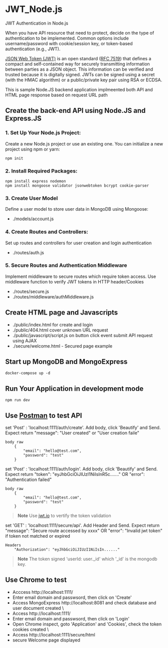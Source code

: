 # JWT_Node.js
JWT Authentication in Node.js

When you have API resource that need to protect, decide on the type of authentication to be implemented. Common options include username/password with cookie/session key, or token-based authentication (e.g., JWT).

[JSON Web Token (JWT)](https://jwt.io/introduction) is an open standard ([RFC 7519](https://tools.ietf.org/html/rfc7519)) that defines a compact and self-contained way for securely transmitting information between parties as a JSON object. This information can be verified and trusted because it is digitally signed. JWTs can be signed using a secret (with the HMAC algorithm) or a public/private key pair using RSA or ECDSA.

This is sample Node.JS backend application implmeented both API and HTML page response based on request URL path

## Create the back-end API using Node.JS and Express.JS

### 1. Set Up Your Node.js Project:
Create a new Node.js project or use an existing one. You can initialize a new project using npm or yarn:
```
npm init
```
### 2. Install Required Packages:
```
npm install express nodemon 
npm install mongoose validator jsonwebtoken bcrypt cookie-parser
```
### 3. Create User Model
Define a user model to store user data in MongoDB using Mongoose:
- ./models/account.js

### 4. Create Routes and Controllers:
Set up routes and controllers for user creation and login authentication
- ./routes/auth.js

### 5. Secure Routes and Authentication Middleware
Implement middleware to secure routes which require token access. Use middleware function to verify JWT tokens in HTTP header/Cookies
- ./routes/secure.js
- ./routes/middleware/authMiddleware.js

## Create HTML page and Javascripts

- ./public/index.html for create and login 
- ./public/404.html cover unknown URL request
- ./public/javascript/script.js on button click event submit API request using AJAX
- ./secure/welcome.html - Secured page example

## Start up MongoDB and MongoExpress
```
docker-compose up -d
```

## Run Your Application in development mode
```
npm run dev
```

## Use [Postman](https://www.postman.com/) to test API
set 'Post' : 'localhost:1111/auth/create'. Add body, click 'Beautify' and Send. Expect return "message": "User created" or "User creation faile"
```
body raw
    {
        "email": "hello@test.com",
        "password": "test"
    }
```
set 'Post' : 'localhost:1111/auth/login'. Add body, click 'Beautify' and Send. Expect return "token": "eyJhbGciOiJIUzI1NiIsInR5c......." OR "error": "Authentication failed" 
```
body raw
    {
        "email": "hello@test.com",
        "password": "test"
    }
```

> **Note**
> Use [jwt.io](http://jwt.io) to vertify the token validation

set 'GET' : 'localhost:1111/secure/api'. Add Header and Send. Expect return "message": "Secure route accessed by xxxx" OR  "error": "Invalid jwt token" if token not matched or expired
```
Headers
    "Authorization": "eyJhbGciOiJIUzI1NiIsIn......"
```

> **Note**
>The token signed 'userId: user._id' which '_id' is the mongodb key.

## Use Chrome to test
- Acccess http://localhost:1111/
- Enter email domain and passwsord, then click on 'Create'
- Access MongoExpress http://localhost:8081 and check database and user document created
\
- Access http://localhost:1111/ 
- Enter email domain and passwsord, then click on 'Login'
- Open Chrome inspect, goto 'Application' and 'Cookies', check the token cookies created
\
- Access http://localhost:1111/secure/html
- secure Welcome page displayed

